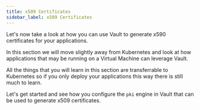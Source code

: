 ```yaml
---
title: x509 Certificates
sidebar_label: x509 Certificates
---
```


Let's now take a look at how you can use Vault to generate x590 certificates
for your applications.

In this section we will move slightly away from Kubernetes and look at how
applications that may be running on a Virtual Machine can leverage Vault.

All the things that you will learn in this section are transferrable to 
Kubernetes so if you only deploy your applications this way there is still
much to learn.

Let's get started and see how you configure the `pki` engine in Vault that
can be used to generate x509 certificates. 